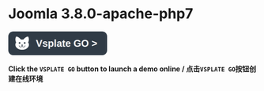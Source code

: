 # Joomla 3.8.0-apache-php7

<a href="https://www.vsplate.com/?docker-compose=https://github.com/vsplate/dcenvs/joomla/3.8.0-apache-php7"><img alt="VSPLATE GO" src="https://raw.githubusercontent.com/vsplate/images/master/vsgo_btn.png" width="200px"></a>

**Click the `VSPLATE GO` button to launch a demo online / 点击`VSPLATE GO`按钮创建在线环境**